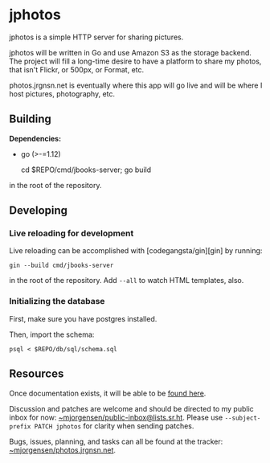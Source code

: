 # jphotos

jphotos is a simple HTTP server for sharing pictures.

jphotos will be written in Go and use Amazon S3 as the storage backend.
The project will fill a long-time desire to have a platform to share my
photos, that isn't Flickr, or 500px, or Format, etc.

photos.jrgnsn.net is eventually where this app will go live and will be
where I host pictures, photography, etc.

## Building

**Dependencies:**

* go (>-=1.12)

	cd $REPO/cmd/jbooks-server; go build

in the root of the repository.

## Developing

### Live reloading for development

Live reloading can be accomplished with [codegangsta/gin][gin] by
running:

	gin --build cmd/jbooks-server

in the root of the repository. Add `--all` to watch HTML templates,
also. 

### Initializing the database

First, make sure you have postgres installed.

Then, import the schema:

	psql < $REPO/db/sql/schema.sql


## Resources

Once documentation exists, it will be able to be [found here][man].

Discussion and patches are welcome and should be directed to my public
inbox for now: [~mjorgensen/public-inbox@lists.sr.ht][lists]. Please use
`--subject-prefix PATCH jphotos` for clarity when sending
patches.

Bugs, issues, planning, and tasks can all be found at the tracker: 
[~mjorgensen/photos.jrgnsn.net][todo].

[man]: https://man.sr.ht/~mjorgensen/jphotos
[lists]: https://lists.sr.ht/~mjorgensen/public-inbox
[todo]: https://todo.sr.ht./~mjorgensen/jphotos